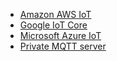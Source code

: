 - [Amazon AWS IoT](aws.md)
- [Google IoT Core](google.md)
- [Microsoft Azure IoT](azure.md)
- [Private MQTT server](mqtt.md)
